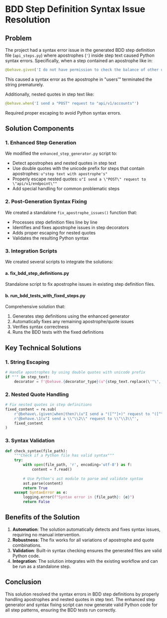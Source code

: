# BDD Step Definition Syntax Issue Resolution

## Problem
The project had a syntax error issue in the generated BDD step definition file (`api_steps.py`) where apostrophes (`'`) inside step text caused Python syntax errors. Specifically, when a step contained an apostrophe like in:

```python
@behave.given('I do not have permission to check the balance of other users' accounts')
```

This caused a syntax error as the apostrophe in "users'" terminated the string prematurely.

Additionally, nested quotes in step text like:

```python
@behave.when('I send a "POST" request to "api/v1/accounts"')
```

Required proper escaping to avoid Python syntax errors.

## Solution Components

### 1. Enhanced Step Generation
We modified the `enhanced_step_generator.py` script to:
- Detect apostrophes and nested quotes in step text
- Use double quotes with the unicode prefix for steps that contain apostrophes: `u"step text with apostrophe's"`
- Properly escape nested quotes: `u"I send a \"POST\" request to \"api/v1/endpoint\""`
- Add special handling for common problematic steps

### 2. Post-Generation Syntax Fixing
We created a standalone `fix_apostrophe_issues()` function that:
- Processes step definition files line by line
- Identifies and fixes apostrophe issues in step decorators
- Adds proper escaping for nested quotes
- Validates the resulting Python syntax

### 3. Integration Scripts
We created several scripts to integrate the solutions:

#### a. fix_bdd_step_definitions.py
Standalone script to fix apostrophe issues in existing step definition files.

#### b. run_bdd_tests_with_fixed_steps.py
Comprehensive solution that:
1. Generates step definitions using the enhanced generator
2. Automatically fixes any remaining apostrophe/quote issues
3. Verifies syntax correctness
4. Runs the BDD tests with the fixed definitions

## Key Technical Solutions

### 1. String Escaping
```python
# Handle apostrophes by using double quotes with unicode prefix
if "'" in step_text:
    decorator = f'@behave.{decorator_type}(u"{step_text.replace(\'"\', \'\\"\')}")'
```

### 2. Nested Quote Handling
```python
# Fix nested quotes in step definitions
fixed_content = re.sub(
    r'@behave\.(given|when|then)\(u"I send a "([^"]+)" request to "([^"]+)"',
    r'@behave.\1(u"I send a \\"\\2\\" request to \\"\\3\\"',
    fixed_content
)
```

### 3. Syntax Validation
```python
def check_syntax(file_path):
    """Check if a Python file has valid syntax"""
    try:
        with open(file_path, 'r', encoding='utf-8') as f:
            content = f.read()
        
        # Use Python's ast module to parse and validate syntax
        ast.parse(content)
        return True
    except SyntaxError as e:
        logging.error(f"Syntax error in {file_path}: {e}")
        return False
```

## Benefits of the Solution

1. **Automation**: The solution automatically detects and fixes syntax issues, requiring no manual intervention.
2. **Robustness**: The fix works for all variations of apostrophe and quote combinations.
3. **Validation**: Built-in syntax checking ensures the generated files are valid Python code.
4. **Integration**: The solution integrates with the existing workflow and can be run as a standalone step.

## Conclusion

This solution resolved the syntax errors in BDD step definitions by properly handling apostrophes and nested quotes in step text. The enhanced step generator and syntax fixing script can now generate valid Python code for all step patterns, ensuring the BDD tests run correctly. 